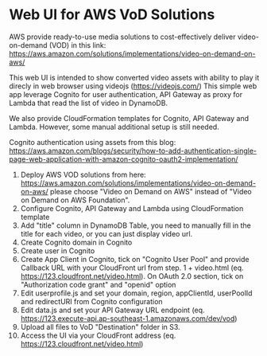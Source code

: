 # Web UI for AWS VoD Solutions

AWS provide ready-to-use media solutions to cost-effectively deliver video-on-demand (VOD) in this link:
https://aws.amazon.com/solutions/implementations/video-on-demand-on-aws/

This web UI is intended to show converted video assets with ability to play it direcly in web browser using videojs (https://videojs.com/)
This simple web app leverage Cognito for user authentication, API Gateway as proxy for Lambda that read the list of video in DynamoDB.

We also provide CloudFormation templates for Cognito, API Gateway and Lambda. However, some manual additional setup is still needed.

Cognito authentication using assets from this blog:
https://aws.amazon.com/blogs/security/how-to-add-authentication-single-page-web-application-with-amazon-cognito-oauth2-implementation/

1. Deploy AWS VOD solutions from here: https://aws.amazon.com/solutions/implementations/video-on-demand-on-aws/ please choose "Video on Demand on AWS" instead of "Video on Demand on AWS Foundation".
2. Configure Cognito, API Gateway and Lambda using CloudFormation template
3. Add "title" column in DynamoDB Table, you need to manually fill in the title for each video, or you can just display video url.
4. Create Cognito domain in Cognito
5. Create user in Cognito
6. Create App Client in Cognito, tick on "Cognito User Pool" and provide Callback URL with your CloudFront url from step. 1 + video.html (eq. https://123.cloudfront.net/video.html). On OAuth 2.0 section, tick on "Authorization code grant" and "openid" option
7. Edit userprofile.js and set your domain, region, appClientId, userPoolId and redirectURI from Cognito configuration
8. Edit data.js and set your API Gateway URL endpoint (eq. https://123.execute-api.ap-southeast-1.amazonaws.com/dev/vod)
9. Upload all files to VoD "Destination" folder in S3.
10. Access the UI via your CloudFront address (eq. https://123.cloudfront.net/video.html)
